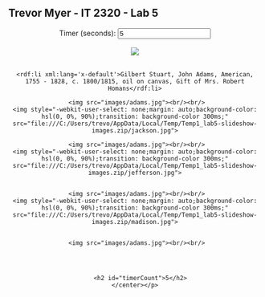 <html>
<head>
<script>
</script>
</head>
<body>
	<h2>Trevor Myer - IT 2320 - Lab 5</h2>
	<p><center>
	   Timer (seconds): <input type="text" id="timerVal" value="5"><br/><br/>
	   <img src="images/adams.jpg"><br/><br/>
	
	<rdf:li xml:lang='x-default'>Gilbert Stuart, John Adams, American, 1755 - 1828, c. 1800/1815, oil on canvas, Gift of Mrs. Robert Homans</rdf:li>
	
	 <img src="images/adams.jpg"><br/><br/>
	<img style="-webkit-user-select: none;margin: auto;background-color: hsl(0, 0%, 90%);transition: background-color 300ms;" src="file:///C:/Users/trevo/AppData/Local/Temp/Temp1_lab5-slideshow-images.zip/jackson.jpg">
	
	 <img src="images/adams.jpg"><br/><br/>
	<img style="-webkit-user-select: none;margin: auto;background-color: hsl(0, 0%, 90%);transition: background-color 300ms;" src="file:///C:/Users/trevo/AppData/Local/Temp/Temp1_lab5-slideshow-images.zip/jefferson.jpg">
	
	
	 <img src="images/adams.jpg"><br/><br/>
	<img style="-webkit-user-select: none;margin: auto;background-color: hsl(0, 0%, 90%);transition: background-color 300ms;" src="file:///C:/Users/trevo/AppData/Local/Temp/Temp1_lab5-slideshow-images.zip/madison.jpg">
	
	
	 <img src="images/adams.jpg"><br/><br/>
	 
	 

	
	   <h2 id="timerCount">5</h2>
	</center></p>
</body>
</html>
